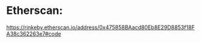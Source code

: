 # Etherscan: <br>
https://rinkeby.etherscan.io/address/0x475858BAacd80Eb8E29D8853f18FA38c362263e7#code
